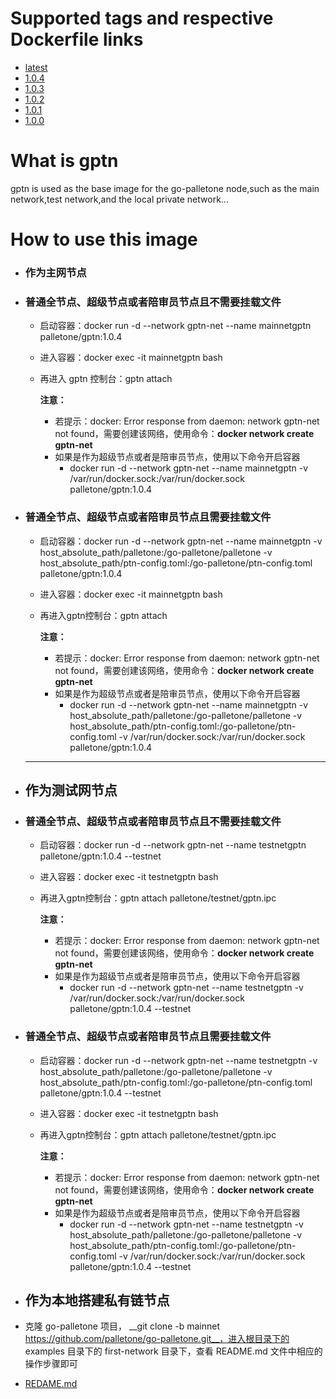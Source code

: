 # Supported tags and respective Dockerfile links

- [latest](https://github.com/palletone/go-palletone/blob/testnet/images/node/Dockerfile)
- [1.0.4](https://github.com/palletone/go-palletone/blob/testnet/images/node/Dockerfile)
- [1.0.3](https://github.com/palletone/go-palletone/blob/testnet/images/node/Dockerfile)
- [1.0.2](https://github.com/palletone/go-palletone/blob/testnet/images/node/Dockerfile)
- [1.0.1](https://github.com/palletone/go-palletone/blob/testnet/images/node/Dockerfile)
- [1.0.0](https://github.com/palletone/go-palletone/blob/testnet/images/node/Dockerfile)

# What is gptn

gptn is used as the base image for the go-palletone node,such as the main network,test network,and the local private network...    

# How to use this image

- ### 作为主网节点

- ### 普通全节点、超级节点或者陪审员节点且不需要挂载文件

  - 启动容器：docker run -d --network gptn-net --name mainnetgptn palletone/gptn:1.0.4

  - 进入容器：docker exec -it mainnetgptn bash

  - 再进入 gptn 控制台：gptn attach

    **注意：**

    - 若提示：docker: Error response from daemon: network gptn-net not found，需要创建该网络，使用命令：**docker network create gptn-net**
    - 如果是作为超级节点或者是陪审员节点，使用以下命令开启容器
      - docker run -d --network gptn-net --name mainnetgptn -v /var/run/docker.sock:/var/run/docker.sock palletone/gptn:1.0.4

- ### 普通全节点、超级节点或者陪审员节点且需要挂载文件

  - 启动容器：docker run -d --network gptn-net --name mainnetgptn -v host_absolute_path/palletone:/go-palletone/palletone -v host_absolute_path/ptn-config.toml:/go-palletone/ptn-config.toml palletone/gptn:1.0.4

  - 进入容器：docker exec -it mainnetgptn bash

  - 再进入gptn控制台：gptn attach    

    **注意：**

    - 若提示：docker: Error response from daemon: network gptn-net not found，需要创建该网络，使用命令：**docker network create gptn-net**
    - 如果是作为超级节点或者是陪审员节点，使用以下命令开启容器
      - docker run -d --network gptn-net --name mainnetgptn -v host_absolute_path/palletone:/go-palletone/palletone -v host_absolute_path/ptn-config.toml:/go-palletone/ptn-config.toml -v /var/run/docker.sock:/var/run/docker.sock palletone/gptn:1.0.4

  ------

- ## 作为测试网节点

- ### 普通全节点、超级节点或者陪审员节点且不需要挂载文件

  - 启动容器：docker run -d --network gptn-net --name testnetgptn palletone/gptn:1.0.4 --testnet

  - 进入容器：docker exec -it testnetgptn bash

  - 再进入gptn控制台：gptn attach palletone/testnet/gptn.ipc

    **注意：**

    - 若提示：docker: Error response from daemon: network gptn-net not found，需要创建该网络，使用命令：**docker network create gptn-net**
    - 如果是作为超级节点或者是陪审员节点，使用以下命令开启容器
      - docker run -d --network gptn-net --name testnetgptn -v /var/run/docker.sock:/var/run/docker.sock palletone/gptn:1.0.4 --testnet

- ### 普通全节点、超级节点或者陪审员节点且需要挂载文件

  - 启动容器：docker run -d --network gptn-net --name testnetgptn  -v host_absolute_path/palletone:/go-palletone/palletone -v host_absolute_path/ptn-config.toml:/go-palletone/ptn-config.toml palletone/gptn:1.0.4 --testnet

  - 进入容器：docker exec -it testnetgptn bash

  - 再进入gptn控制台：gptn attach palletone/testnet/gptn.ipc

    **注意：**

    - 若提示：docker: Error response from daemon: network gptn-net not found，需要创建该网络，使用命令：**docker network create gptn-net**
    - 如果是作为超级节点或者是陪审员节点，使用以下命令开启容器
      - docker run -d --network gptn-net --name testnetgptn -v host_absolute_path/palletone:/go-palletone/palletone -v host_absolute_path/ptn-config.toml:/go-palletone/ptn-config.toml -v /var/run/docker.sock:/var/run/docker.sock palletone/gptn:1.0.4 --testnet

- ## 作为本地搭建私有链节点

- 克隆 go-palletone 项目， __git clone -b mainnet https://github.com/palletone/go-palletone.git__，进入根目录下的 examples 目录下的 first-network 目录下，查看 README.md 文件中相应的操作步骤即可

- [REDAME.md](https://github.com/palletone/go-palletone/tree/master/examples/first-network)